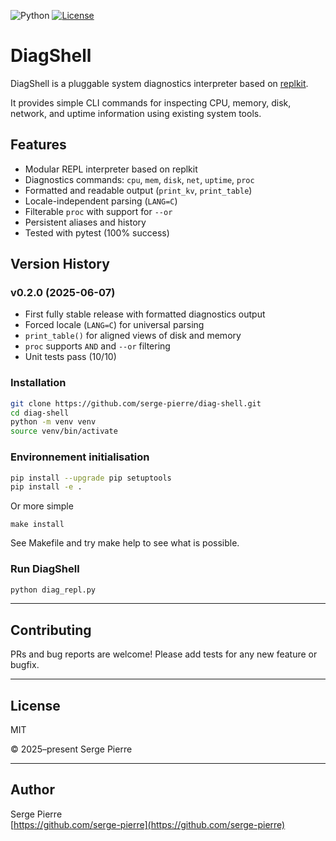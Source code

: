![Python](https://img.shields.io/badge/python-3.8%2B-blue)
[![License](https://img.shields.io/github/license/serge-pierre/replkit)](./LICENSE)

# DiagShell

DiagShell is a pluggable system diagnostics interpreter based on [replkit](https://github.com/serge-pierre/replkit).

It provides simple CLI commands for inspecting CPU, memory, disk, network, and uptime information using existing system tools.

## Features

- Modular REPL interpreter based on replkit
- Diagnostics commands: `cpu`, `mem`, `disk`, `net`, `uptime`, `proc`
- Formatted and readable output (`print_kv`, `print_table`)
- Locale-independent parsing (`LANG=C`)
- Filterable `proc` with support for `--or`
- Persistent aliases and history
- Tested with pytest (100% success)

## Version History

### v0.2.0 (2025-06-07)

- First fully stable release with formatted diagnostics output
- Forced locale (`LANG=C`) for universal parsing
- `print_table()` for aligned views of disk and memory
- `proc` supports `AND` and `--or` filtering
- Unit tests pass (10/10)

### Installation

```bash
git clone https://github.com/serge-pierre/diag-shell.git
cd diag-shell
python -m venv venv
source venv/bin/activate
```

### Environnement initialisation

```bash
pip install --upgrade pip setuptools
pip install -e .
```

Or more simple

```
make install
```

See Makefile and try make help to see what is possible.

### Run DiagShell

```bash
python diag_repl.py
```

---

## Contributing

PRs and bug reports are welcome! Please add tests for any new feature or bugfix.

---

## License

MIT

© 2025–present Serge Pierre

---

## Author

Serge Pierre  
[https://github.com/serge-pierre](https://github.com/serge-pierre)
